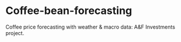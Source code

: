 # Coffee-bean-forecasting
Coffee price forecasting with weather &amp; macro data: A&amp;F Investments project.
